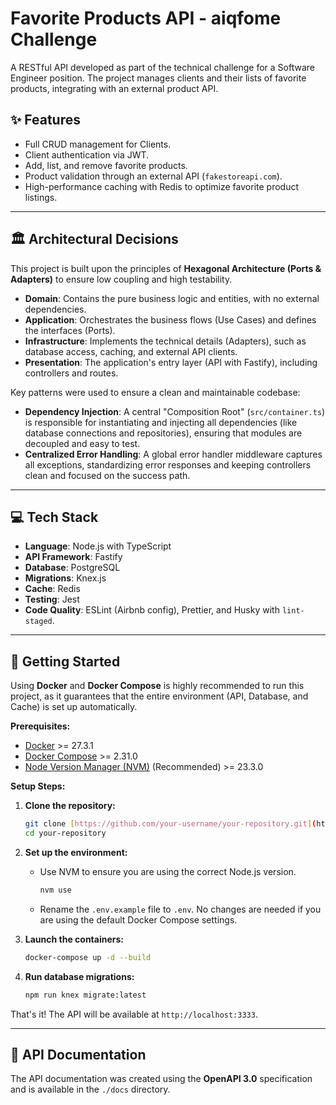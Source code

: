 # Favorite Products API - aiqfome Challenge

A RESTful API developed as part of the technical challenge for a Software Engineer position. The project manages clients and their lists of favorite products, integrating with an external product API.

## ✨ Features

- Full CRUD management for Clients.
- Client authentication via JWT.
- Add, list, and remove favorite products.
- Product validation through an external API (`fakestoreapi.com`).
- High-performance caching with Redis to optimize favorite product listings.

---

## 🏛️ Architectural Decisions

This project is built upon the principles of **Hexagonal Architecture (Ports & Adapters)** to ensure low coupling and high testability.

- **Domain**: Contains the pure business logic and entities, with no external dependencies.
- **Application**: Orchestrates the business flows (Use Cases) and defines the interfaces (Ports).
- **Infrastructure**: Implements the technical details (Adapters), such as database access, caching, and external API clients.
- **Presentation**: The application's entry layer (API with Fastify), including controllers and routes.

Key patterns were used to ensure a clean and maintainable codebase:

- **Dependency Injection**: A central "Composition Root" (`src/container.ts`) is responsible for instantiating and injecting all dependencies (like database connections and repositories), ensuring that modules are decoupled and easy to test.
- **Centralized Error Handling**: A global error handler middleware captures all exceptions, standardizing error responses and keeping controllers clean and focused on the success path.

---

## 💻 Tech Stack

- **Language**: Node.js with TypeScript
- **API Framework**: Fastify
- **Database**: PostgreSQL
- **Migrations**: Knex.js
- **Cache**: Redis
- **Testing**: Jest
- **Code Quality**: ESLint (Airbnb config), Prettier, and Husky with `lint-staged`.

---

## 🚀 Getting Started

Using **Docker** and **Docker Compose** is highly recommended to run this project, as it guarantees that the entire environment (API, Database, and Cache) is set up automatically.

**Prerequisites:**

- [Docker](https://www.docker.com/get-started) >= 27.3.1
- [Docker Compose](https://docs.docker.com/compose/gettingstarted/) >= 2.31.0
- [Node Version Manager (NVM)](https://github.com/nvm-sh/nvm) (Recommended) >= 23.3.0

**Setup Steps:**

1. **Clone the repository:**

    ```bash
    git clone [https://github.com/your-username/your-repository.git](https://github.com/your-username/your-repository.git)
    cd your-repository
    ```

2. **Set up the environment:**
    - Use NVM to ensure you are using the correct Node.js version.

        ```bash
        nvm use
        ```

    - Rename the `.env.example` file to `.env`. No changes are needed if you are using the default Docker Compose settings.

3. **Launch the containers:**

    ```bash
    docker-compose up -d --build
    ```

4. **Run database migrations:**

    ```bash
    npm run knex migrate:latest
    ```

That's it! The API will be available at `http://localhost:3333`.

---

## 📄 API Documentation

The API documentation was created using the **OpenAPI 3.0** specification and is available in the `./docs` directory.
